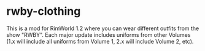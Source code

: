 # rwby-clothing

This is a mod for RimWorld 1.2 where you can wear different outfits from the show "RWBY". Each major update includes uniforms from other Volumes (1.x will include all uniforms from Volume 1, 2.x will include Volume 2, etc).
